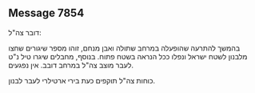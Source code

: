 ## Message 7854

דובר צה"ל:

בהמשך להתרעה שהופעלה במרחב שתולה ואבן מנחם, זוהו מספר שיגורים שחצו מלבנון לשטח ישראל ונפלו ככל הנראה בשטח פתוח.
בנוסף, מחבלים שיגרו טיל נ"ט לעבר מוצב צה"ל במרחב דובב. אין נפגעים.

כוחות צה"ל תוקפים כעת בירי ארטילרי לעבר לבנון.

